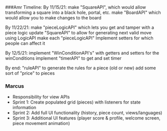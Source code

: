 ###Amr Timeline:
By 11/15/21:
make "SquareAPI", which would allow transforming a square into a black hole, portal, etc.
make "BoardAPI" which would allow you to make changes to the board

By 11/22/21:
make "pieceLogicAPI" which lets you get and tamper with a piece logic
update "SquareAPI" to allow for generating next valid move using LogicAPI
make each "pieceLogicAPI" Implement setters for which people can affect it


By 12/5/21:
implement "WinConditionAPI's" with getters and setters for the winConditions
implement "timerAPI" to get and set timer


By end:
"ruleAPI" to generate the rules for a piece (old or new)
add some sort of "price" to pieces

### Marcus
* Responsibility for view APIs
* Sprint 1: Create populated grid (pieces) with listeners for state information
* Sprint 2: Add full UI functionality (history, piece count, views/languages)
* Sprint 3: Additional UI features (player score & profile, welcome screen, piece movement animation)
